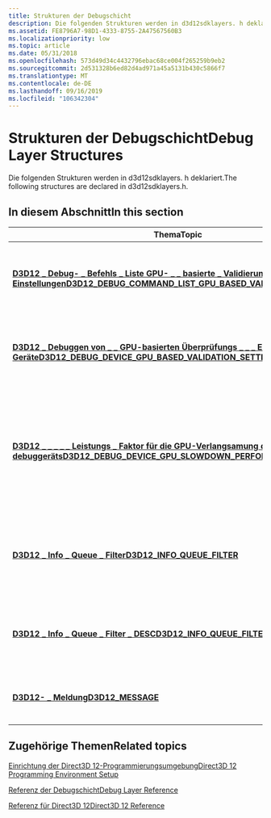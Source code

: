 ```yaml
---
title: Strukturen der Debugschicht
description: Die folgenden Strukturen werden in d3d12sdklayers. h deklariert.
ms.assetid: FE8796A7-98D1-4333-8755-2A47567560B3
ms.localizationpriority: low
ms.topic: article
ms.date: 05/31/2018
ms.openlocfilehash: 573d49d34c4432796ebac68ce004f265259b9eb2
ms.sourcegitcommit: 2d531328b6ed82d4ad971a45a5131b430c5866f7
ms.translationtype: MT
ms.contentlocale: de-DE
ms.lasthandoff: 09/16/2019
ms.locfileid: "106342304"
---
```

# <a name="debug-layer-structures"></a><span data-ttu-id="58d7a-103">Strukturen der Debugschicht</span><span class="sxs-lookup"><span data-stu-id="58d7a-103">Debug Layer Structures</span></span>

<span data-ttu-id="58d7a-104">Die folgenden Strukturen werden in d3d12sdklayers. h deklariert.</span><span class="sxs-lookup"><span data-stu-id="58d7a-104">The following structures are declared in d3d12sdklayers.h.</span></span>

## <a name="in-this-section"></a><span data-ttu-id="58d7a-105">In diesem Abschnitt</span><span class="sxs-lookup"><span data-stu-id="58d7a-105">In this section</span></span>



| <span data-ttu-id="58d7a-106">Thema</span><span class="sxs-lookup"><span data-stu-id="58d7a-106">Topic</span></span>                                                                                                                                      | <span data-ttu-id="58d7a-107">BESCHREIBUNG</span><span class="sxs-lookup"><span data-stu-id="58d7a-107">Description</span></span>                                                                                                                          |
|--------------------------------------------------------------------------------------------------------------------------------------------|--------------------------------------------------------------------------------------------------------------------------------------|
| [<span data-ttu-id="58d7a-108">**D3D12 \_ Debug- \_ Befehls \_ Liste GPU- \_ \_ basierte \_ Validierungs \_ Einstellungen**</span><span class="sxs-lookup"><span data-stu-id="58d7a-108">**D3D12\_DEBUG\_COMMAND\_LIST\_GPU\_BASED\_VALIDATION\_SETTINGS**</span></span>](/windows/desktop/api/d3d12sdklayers/ns-d3d12sdklayers-d3d12_debug_command_list_gpu_based_validation_settings)<br/> | <span data-ttu-id="58d7a-109">Beschreibt die von GPU-Based Validierung verwendeten Befehlslisten Einstellungen.</span><span class="sxs-lookup"><span data-stu-id="58d7a-109">Describes per-command-list settings used by GPU-Based Validation.</span></span> <br/>                                                        |
| [<span data-ttu-id="58d7a-110">**D3D12 \_ Debuggen von \_ \_ GPU-basierten Überprüfungs \_ \_ \_ Einstellungen für Geräte**</span><span class="sxs-lookup"><span data-stu-id="58d7a-110">**D3D12\_DEBUG\_DEVICE\_GPU\_BASED\_VALIDATION\_SETTINGS**</span></span>](/windows/desktop/api/d3d12sdklayers/ns-d3d12sdklayers-d3d12_debug_device_gpu_based_validation_settings)<br/>              | <span data-ttu-id="58d7a-111">Beschreibt die Einstellungen, die von GPU-Based Validierung verwendet werden.</span><span class="sxs-lookup"><span data-stu-id="58d7a-111">Describes settings used by GPU-Based Validation.</span></span> <br/>                                                                         |
| [<span data-ttu-id="58d7a-112">**D3D12 \_ \_ \_ \_ \_ Leistungs \_ Faktor für die GPU-Verlangsamung des debuggeräts**</span><span class="sxs-lookup"><span data-stu-id="58d7a-112">**D3D12\_DEBUG\_DEVICE\_GPU\_SLOWDOWN\_PERFORMANCE\_FACTOR**</span></span>](/windows/desktop/api/d3d12sdklayers/ns-d3d12sdklayers-d3d12_debug_device_gpu_slowdown_performance_factor)<br/>          | <span data-ttu-id="58d7a-113">Beschreibt den Umfang der künstlichen Verlangsamung, die vom Debuggerät zum Simulieren von Grafikadaptern mit geringerer Leistung eingefügt wurde.</span><span class="sxs-lookup"><span data-stu-id="58d7a-113">Describes the amount of artificial slowdown inserted by the debug device to simulate lower-performance graphics adapters.</span></span><br/> |
| [<span data-ttu-id="58d7a-114">**D3D12 \_ Info \_ Queue \_ Filter**</span><span class="sxs-lookup"><span data-stu-id="58d7a-114">**D3D12\_INFO\_QUEUE\_FILTER**</span></span>](/windows/desktop/api/d3d12sdklayers/ns-d3d12sdklayers-d3d12_info_queue_filter)<br/>                                                                   | <span data-ttu-id="58d7a-115">Debugmeldungs Filter; enthält eine Liste von Nachrichten Typen, die zugelassen oder verweigert werden.</span><span class="sxs-lookup"><span data-stu-id="58d7a-115">Debug message filter; contains a lists of message types to allow or deny.</span></span><br/>                                                 |
| [<span data-ttu-id="58d7a-116">**D3D12 \_ Info \_ Queue \_ Filter \_ DESC**</span><span class="sxs-lookup"><span data-stu-id="58d7a-116">**D3D12\_INFO\_QUEUE\_FILTER\_DESC**</span></span>](/windows/desktop/api/d3d12sdklayers/ns-d3d12sdklayers-d3d12_info_queue_filter_desc)<br/>                                                        | <span data-ttu-id="58d7a-117">Hiermit werden bestimmte Nachrichten Typen zum Durchlaufen eines Filters zugelassen oder verweigert.</span><span class="sxs-lookup"><span data-stu-id="58d7a-117">Allow or deny certain types of messages to pass through a filter.</span></span><br/>                                                         |
| [<span data-ttu-id="58d7a-118">**D3D12- \_ Meldung**</span><span class="sxs-lookup"><span data-stu-id="58d7a-118">**D3D12\_MESSAGE**</span></span>](/windows/desktop/api/d3d12sdklayers/ns-d3d12sdklayers-d3d12_message)<br/>                                                                                         | <span data-ttu-id="58d7a-119">Eine Debugmeldung in der Informations Warteschlange.</span><span class="sxs-lookup"><span data-stu-id="58d7a-119">A debug message in the Information Queue.</span></span><br/>                                                                                 |



 

## <a name="related-topics"></a><span data-ttu-id="58d7a-120">Zugehörige Themen</span><span class="sxs-lookup"><span data-stu-id="58d7a-120">Related topics</span></span>

<dl> <dt>

[<span data-ttu-id="58d7a-121">Einrichtung der Direct3D 12-Programmierungsumgebung</span><span class="sxs-lookup"><span data-stu-id="58d7a-121">Direct3D 12 Programming Environment Setup</span></span>](directx-12-programming-environment-set-up.md)
</dt> <dt>

[<span data-ttu-id="58d7a-122">Referenz der Debugschicht</span><span class="sxs-lookup"><span data-stu-id="58d7a-122">Debug Layer Reference</span></span>](direct3d-12-sdklayers-reference.md)
</dt> <dt>

[<span data-ttu-id="58d7a-123">Referenz für Direct3D 12</span><span class="sxs-lookup"><span data-stu-id="58d7a-123">Direct3D 12 Reference</span></span>](direct3d-12-reference.md)
</dt> </dl>

 

 






